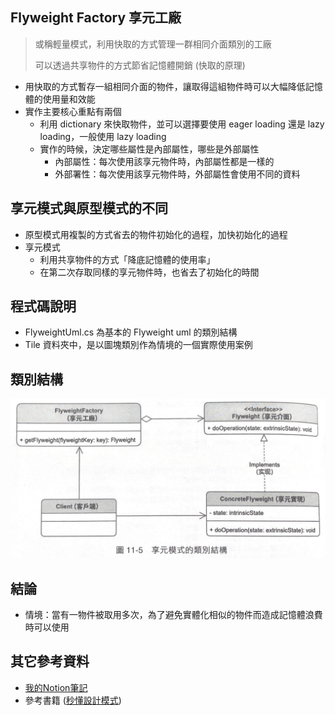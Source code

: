 ## Flyweight Factory 享元工廠

> 或稱輕量模式，利用快取的方式管理一群相同介面類別的工廠 
> 
> 可以透過共享物件的方式節省記憶體開銷 (快取的原理) 


- 用快取的方式暫存一組相同介面的物件，讓取得這組物件時可以大幅降低記憶體的使用量和效能
- 實作主要核心重點有兩個
  - 利用 dictionary 來快取物件，並可以選擇要使用 eager loading 還是 lazy loading，一般使用 lazy loading
  - 實作的時候，決定哪些屬性是內部屬性，哪些是外部屬性
    - 內部屬性：每次使用該享元物件時，內部屬性都是一樣的
    - 外部署性：每次使用該享元物件時，外部屬性會使用不同的資料

  
## 享元模式與原型模式的不同

- 原型模式用複製的方式省去的物件初始化的過程，加快初始化的過程
- 享元模式
  - 利用共享物件的方式「降底記憶體的使用率」
  - 在第二次存取同樣的享元物件時，也省去了初始化的時間

## 程式碼說明
- FlyweightUml.cs 為基本的 Flyweight uml 的類別結構
- Tile 資料夾中，是以圖塊類別作為情境的一個實際使用案例

## 類別結構
![img.png](img.png)


## 結論
- 情境：當有一物件被取用多次，為了避免實體化相似的物件而造成記憶體浪費時可以使用

## 其它參考資料

- [我的Notion筆記](https://iced-droplet-883.notion.site/Flyweight-aa5812fc88504247b74b67f912fbfe67)
- 參考書籍 ([秒懂設計模式](https://www.books.com.tw/products/0010910659))